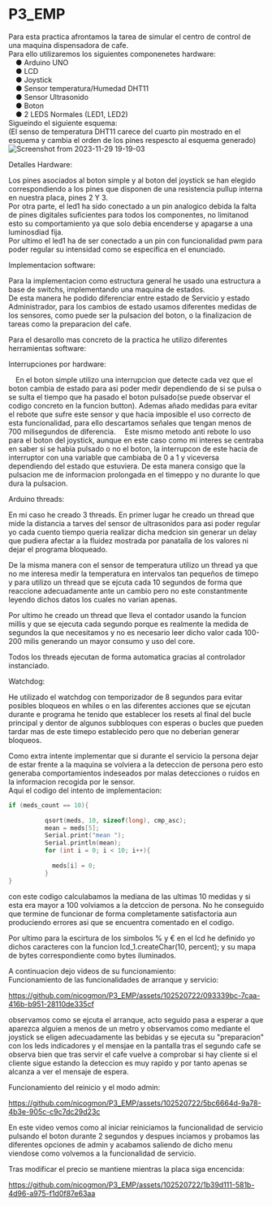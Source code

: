 # P3_EMP
Para esta practica afrontamos la tarea de simular el centro de control de una maquina dispensadora de cafe.  
Para ello utilizaremos los siguientes componenetes hardware:  
&emsp;● Arduino UNO  
&emsp;● LCD  
&emsp;● Joystick  
&emsp;● Sensor temperatura/Humedad DHT11  
&emsp;● Sensor Ultrasonido  
&emsp;● Boton  
&emsp;● 2 LEDS Normales (LED1, LED2)    
Sigueindo el siguiente esquema:   
(El senso de temperatura DHT11 carece del cuarto pin mostrado en el esquema y cambia el orden de los pines respescto al esquema generado)  
![Screenshot from 2023-11-29 19-19-03](https://github.com/nicogmon/P3_EMP/assets/102520722/79e11738-7995-4eb1-87a5-8486c339624a)

Detalles Hardware:  

Los pines asociados al boton simple y al boton del joystick se han elegido correspondiendo a los pines que disponen de una resistencia pullup interna en nuestra placa, pines 2 Y 3.  
Por otra parte, el led1 ha sido conectado a un pin analogico debida la falta de pines digitales suficientes para todos los componentes, no limitanod esto su comportamiento ya que solo debia encenderse y apagarse a una luminosdiad fija.  
Por ultimo el led1 ha de ser conectado a un pin con funcionalidad pwm para poder regular su intensidad como se especifica en el enunciado.


Implementacion software:  

Para la implementacion como estructura general he usado una estructura a base de switchs, implementando una maquina de estados.  
De esta manera he podido diferenciar entre estado de Servicio y estado Administrador, para los cambios de estado usamos diferentes medidas de los sensores, como puede ser la pulsacion del boton, o la finalizacion de tareas como la preparacion del cafe.

Para el desarollo mas concreto de la practica he utilizo diferentes herramientas software:

Interrupciones por hardware:  

&emsp;En el boton simple utilizo una interrupcion que detecte cada vez que el boton cambia de estado para asi poder medir dependiendo de si se pulsa o se sulta el tiempo que ha pasado el boton pulsado(se puede observar el codigo concreto en la funcion button). Ademas añado medidas para evitar el rebote que sufre este sensor y que hacia imposible el uso correcto de esta funcionalidad, para ello descartamos señales que tengan menos de 700 milisegundos de diferencia.
&emsp;Este mismo metodo anti rebote lo uso para el boton del joystick, aunque en este caso como mi interes se centraba en saber si se habia pulsado o no el boton, la interrupcon de este hacia de interruptor con una variable que cambiaba de 0 a 1 y viceversa dependiendo del estado que estuviera. De esta manera consigo que la pulsacion me de informacion prolongada en el timeppo y no durante lo que dura la pulsacion.  

Arduino threads:  

En mi caso he creado 3 threads. 
En primer lugar he creado un thread que mide la distancia a tarves del sensor de ultrasonidos para asi poder regular yo cada cuento tiempo queria realizar dicha medcion sin generar un delay que pudiera afectar a la fluidez mostrada por panatalla de los valores ni dejar el programa bloqueado.  

De la misma manera con el sensor de temperatura utilizo un thread ya que no me interesa medir la temperatura en intervalos tan pequeños de timepo y para utilizo un thread que se ejcuta cada 10 segundos de forma que reaccione adecuadamente ante un cambio pero no este constantmente leyendo dichos datos los cuales no varian apenas.  

Por ultimo he creado un thread que lleva el contador usando la funcion millis y que se ejecuta cada segundo porque es realmente la medida de segundos la que necesitamos y no es necesario leer dicho valor cada 100-200 milis generando un mayor consumo y uso del core.  

Todos los threads ejecutan de forma automatica gracias al controlador instanciado.

Watchdog:  


He utilizado el watchdog con temporizador de 8 segundos para evitar posibles bloqueos en whiles o en las diferentes acciones que se ejcutan durante e programa he tenido que establecer los resets al final del bucle principal y dentor de algunos subbloques con esperas o bucles que pueden tardar mas de este timepo establecido pero que no deberian generar bloqueos.

Como extra intente implementar que si durante el servicio la persona dejar de estar frente a la maquina se volviera a la deteccion de persona pero esto generaba comportamientos indeseados por malas detecciones o ruidos en la informacion recogida por le sensor.  
Aqui el codigo del intento de implementacion:  
```c++
if (meds_count == 10){
          
          qsort(meds, 10, sizeof(long), cmp_asc);
          mean = meds[5];
          Serial.print("mean ");
          Serial.println(mean);
          for (int i = 0; i < 10; i++){
            
            meds[i] = 0;
          }
}
```
con este codigo calculabamos la mediana de las ultimas 10 medidas y si esta era mayor a 100 volviamos a la detccion de persona.
No he conseguido que termine de funcionar de forma completamente satisfactoria aun produciendo errores asi que se encuentra comentado en el codigo.

Por ultimo para la escirtura de los simbolos % y € en el lcd he definido yo dichos caracteres con la funcion lcd_1.createChar(10, percent); y su mapa de bytes correspondiente como bytes iluminados.  


A continuacion dejo videos de su funcionamiento:  
Funcionamiento de las funcionalidades de arranque y servicio:  


https://github.com/nicogmon/P3_EMP/assets/102520722/093339bc-7caa-416b-b951-28110de335cf  

observamos como se ejcuta el arranque, acto seguido pasa a esperar a que aparezca alguien a menos de un metro y observamos como mediante el joystick se eligen adecuadamente las bebidas y se ejecuta su "preparacion" con los leds indicadores y el mensjae en la pantalla tras el segundo cafe se observa bien que tras servir el cafe vuelve a comprobar si hay cliente si el cliente sigue estando la deteccion es muy rapido y por tanto apenas se alcanza a ver el mensaje de espera.

Funcionamiento del reinicio y el modo admin:  


https://github.com/nicogmon/P3_EMP/assets/102520722/5bc6664d-9a78-4b3e-905c-c9c7dc29d23c

En este video vemos como al iniciar reiniciamos la funcionalidad de servicio pulsando el boton durante 2 segundos y despues inciamos y probamos las diferentes opciones de admin y acabamos saliendo de dicho menu viendose como volvemos a la funcionalidad de servicio.  

Tras modificar el precio se mantiene mientras la placa siga encencida:  

https://github.com/nicogmon/P3_EMP/assets/102520722/1b39d111-581b-4d96-a975-f1d0f87e63aa




